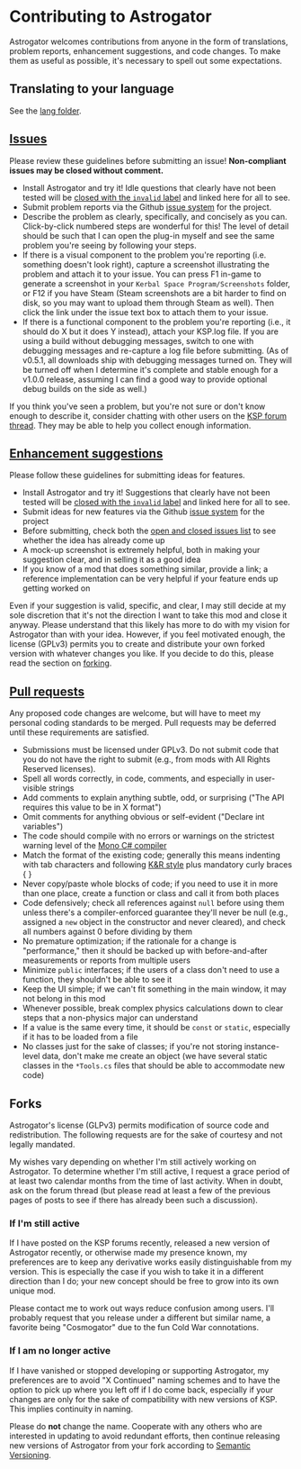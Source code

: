 # Contributing to Astrogator

Astrogator welcomes contributions from anyone in the form of translations, problem reports, enhancement suggestions, and code changes. To make them as useful as possible, it's necessary to spell out some expectations.

## Translating to your language

See the [lang folder].

[lang folder]: https://github.com/HebaruSan/Astrogator/tree/master/assets/lang

## [Issues](https://github.com/HebaruSan/Astrogator/issues)

Please review these guidelines before submitting an issue! **Non-compliant issues may be closed without comment.**

- Install Astrogator and try it! Idle questions that clearly have not been tested will be [closed with the `invalid` label](https://github.com/HebaruSan/Astrogator/issues?q=is%3Aissue+label%3Ainvalid+is%3Aclosed) and linked here for all to see.
- Submit problem reports via the Github [issue system](https://github.com/HebaruSan/Astrogator/issues) for the project.
- Describe the problem as clearly, specifically, and concisely as you can. Click-by-click numbered steps are wonderful for this! The level of detail should be such that I can open the plug-in myself and see the same problem you're seeing by following your steps.
- If there is a visual component to the problem you're reporting (i.e. something doesn't look right), capture a screenshot illustrating the problem and attach it to your issue. You can press F1 in-game to generate a screenshot in your `Kerbal Space Program/Screenshots` folder, or F12 if you have Steam (Steam screenshots are a bit harder to find on disk, so you may want to upload them through Steam as well). Then click the link under the issue text box to attach them to your issue.
- If there is a functional component to the problem you're reporting (i.e., it should do X but it does Y instead), attach your KSP.log file. If you are using a build without debugging messages, switch to one with debugging messages and re-capture a log file before submitting. (As of v0.5.1, all downloads ship with debugging messages turned on. They will be turned off when I determine it's complete and stable enough for a v1.0.0 release, assuming I can find a good way to provide optional debug builds on the side as well.)

If you think you've seen a problem, but you're not sure or don't know enough to describe it, consider chatting with other users on the [KSP forum thread](http://forum.kerbalspaceprogram.com/index.php?/topic/155998-122-astrogator-v051/). They may be able to help you collect enough information.

## [Enhancement suggestions](https://github.com/HebaruSan/Astrogator/issues)

Please follow these guidelines for submitting ideas for features.

- Install Astrogator and try it! Suggestions that clearly have not been tested will be [closed with the `invalid` label](https://github.com/HebaruSan/Astrogator/issues?q=is%3Aissue+label%3Ainvalid+is%3Aclosed) and linked here for all to see.
- Submit ideas for new features via the Github [issue system](https://github.com/HebaruSan/Astrogator/issues) for the project
- Before submitting, check both the [open and closed issues list](https://github.com/HebaruSan/Astrogator/issues?utf8=%E2%9C%93&q=is%3Aissue%20) to see whether the idea has already come up
- A mock-up screenshot is extremely helpful, both in making your suggestion clear, and in selling it as a good idea
- If you know of a mod that does something similar, provide a link; a reference implementation can be very helpful if your feature ends up getting worked on

Even if your suggestion is valid, specific, and clear, I may still decide at my sole discretion that it's not the direction I want to take this mod and close it anyway. Please understand that this likely has more to do with my vision for Astrogator than with your idea. However, if you feel motivated enough, the license (GPLv3) permits you to create and distribute your own forked version with whatever changes you like. If you decide to do this, please read the section on [forking](#Forks).

## [Pull requests](https://github.com/HebaruSan/Astrogator/pulls)

Any proposed code changes are welcome, but will have to meet my personal coding standards to be merged. Pull requests may be deferred until these requirements are satisfied.

- Submissions must be licensed under GPLv3. Do not submit code that you do not have the right to submit (e.g., from mods with All Rights Reserved licenses).
- Spell all words correctly, in code, comments, and especially in user-visible strings
- Add comments to explain anything subtle, odd, or surprising ("The API requires this value to be in X format")
- Omit comments for anything obvious or self-evident ("Declare int variables")
- The code should compile with no errors or warnings on the strictest warning level of the [Mono C# compiler](http://www.mono-project.com/docs/about-mono/languages/csharp/)
- Match the format of the existing code; generally this means indenting with tab characters and following [K&R style](https://en.wikipedia.org/wiki/Indent_style#K.26R_style) plus mandatory curly braces { }
- Never copy/paste whole blocks of code; if you need to use it in more than one place, create a function or class and call it from both places
- Code defensively; check all references against `null` before using them unless there's a compiler-enforced guarantee they'll never be null (e.g., assigned a `new` object in the constructor and never cleared), and check all numbers against 0 before dividing by them
- No premature optimization; if the rationale for a change is "performance," then it should be backed up with before-and-after measurements or reports from multiple users
- Minimize `public` interfaces; if the users of a class don't need to use a function, they shouldn't be able to see it
- Keep the UI simple; if we can't fit something in the main window, it may not belong in this mod
- Whenever possible, break complex physics calculations down to clear steps that a non-physics major can understand
- If a value is the same every time, it should be `const` or `static`, especially if it has to be loaded from a file
- No classes just for the sake of classes; if you're not storing instance-level data, don't make me create an object (we have several static classes in the `*Tools.cs` files that should be able to accommodate new code)

## Forks

Astrogator's license (GLPv3) permits modification of source code and redistribution. The following requests are for the sake of courtesy and not legally mandated.

My wishes vary depending on whether I'm still actively working on Astrogator. To determine whether I'm still active, I request a grace period of at least two calendar months from the time of last activity. When in doubt, ask on the forum thread (but please read at least a few of the previous pages of posts to see if there has already been such a discussion).

### If I'm still active

If I have posted on the KSP forums recently, released a new version of Astrogator recently, or otherwise made my presence known, my preferences are to keep any derivative works easily distinguishable from my version. This is especially the case if you wish to take it in a different direction than I do; your new concept should be free to grow into its own unique mod.

Please contact me to work out ways reduce confusion among users. I'll probably request that you release under a different but similar name, a favorite being "Cosmogator" due to the fun Cold War connotations.

### If I am no longer active

If I have vanished or stopped developing or supporting Astrogator, my preferences are to avoid "X Continued" naming schemes and to have the option to pick up where you left off if I do come back, especially if your changes are only for the sake of compatibility with new versions of KSP. This implies continuity in naming.

Please do **not** change the name. Cooperate with any others who are interested in updating to avoid redundant efforts, then continue releasing new versions of Astrogator from your fork according to [Semantic Versioning](http://semver.org).
